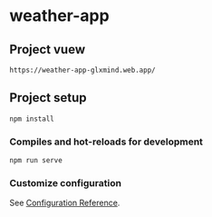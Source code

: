 # weather-app

## Project vuew
```
https://weather-app-glxmind.web.app/
```

## Project setup
```
npm install
```

### Compiles and hot-reloads for development
```
npm run serve
```

### Customize configuration
See [Configuration Reference](https://cli.vuejs.org/config/).
